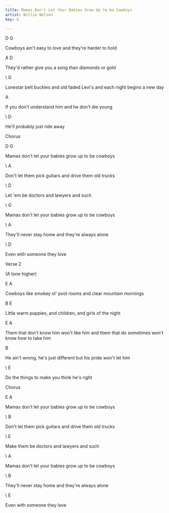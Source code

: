 ```yaml
---
title: Mamas Don't Let Your Babies Grow Up to be Cowboys
artist: Willie Nelson
key: D

---
```

D                                            G

Cowboys ain't easy to love and they're harder to hold

A                                              D

They'd rather give you a song than diamonds or gold

\    G

Lonestar belt buckles and old faded Levi's and each night begins a new day

   A

If you don't understand him and he don't die young

\    D

He'll probably just ride away

Chorus

D                                         G

Mamas don't let your babies grow up to be cowboys

\    A

Don't let them pick guitars and drive them old trucks

\    D

Let 'em be doctors and lawyers and such

\    G

Mamas don't let your babies grow up to be cowboys

\    A

They'll never stay home and they're always alone

\    D

Even with someone they love

Verse 2

 (A tone higher)

E                                                     A

Cowboys like smokey ol' pool rooms and clear mountain mornings

B                                                   E

Little warm puppies, and children, and girls of the night

E                                                                                    A

Them that don't know him won't like him and them that do sometimes won't know how to take him

   B

He ain't wrong, he's just different but his pride won't let him

\    E

Do the things to make you think he's right

Chorus

E                                         A

Mamas don't let your babies grow up to be cowboys

\    B

Don't let them pick guitars and drive them old trucks

\    E

Make them be doctors and lawyers and such

\    A

Mamas don't let your babies grow up to be cowboys

\    B

They'll never stay home and they're always alone

\    E

Even with someone they love
